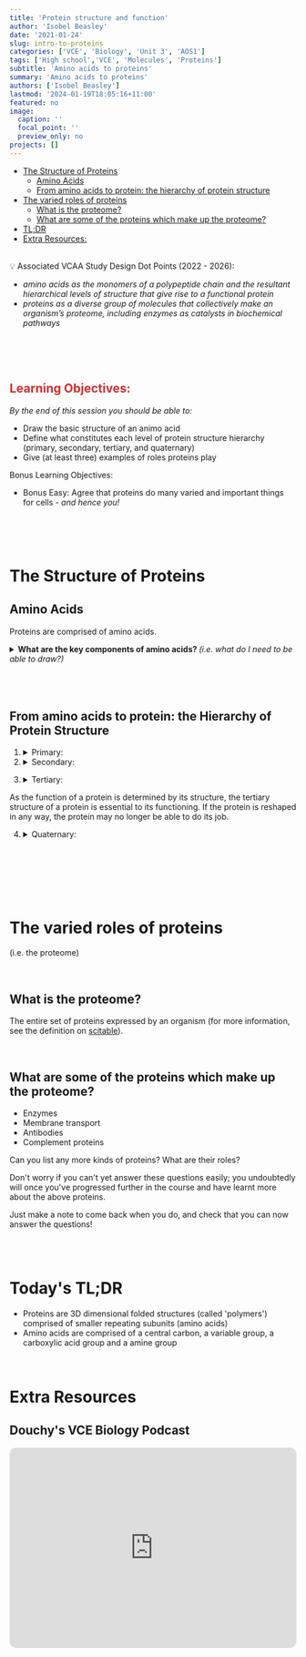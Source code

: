 ```yaml
---
title: 'Protein structure and function'
author: 'Isobel Beasley'
date: '2021-01-24'
slug: intro-to-proteins
categories: ['VCE', 'Biology', 'Unit 3', 'AOS1']
tags: ['High school','VCE', 'Molecules', 'Proteins']
subtitle: 'Amino acids to proteins'
summary: 'Amino acids to proteins'
authors: ['Isobel Beasley']
lastmod: '2024-01-19T18:05:16+11:00'
featured: no
image:
  caption: ''
  focal_point: ''
  preview_only: no
projects: []
---
```


- [The Structure of Proteins](#the-structure-of-proteins)
   * [Amino Acids ](#amino-acids)
   * [From amino acids to protein: the hierarchy of protein structure](#from-amino-acids-to-protein-the-hierarchy-of-protein-structure)
- [The varied roles of proteins](#the-varied-roles-of-proteins)
   * [What is the proteome?](#what-is-the-proteome)
   * [What are some of the proteins which make up the proteome?](#what-are-some-of-the-proteins-which-make-up-the-proteome)
- [TL;DR](#todays-tldr)
- [Extra Resources:](#extra-resources)

<br>

<aside>
💡 Associated VCAA Study Design Dot Points (2022 - 2026):               
<br> 
<ul> <i> 
<li> 
amino acids as the monomers of a polypeptide chain and the resultant hierarchical levels of structure that give rise to a functional protein
</li> 
<li> 
proteins as a diverse group of molecules that collectively make an organism’s proteome, including enzymes as catalysts in biochemical pathways
</li> 
</i> </ul> 
</aside>

<br> 
<br>
<br> 



<h2 style="color:#D32F2F"> Learning Objectives: </h2>

*By the end of this session you should be able to:* 

- Draw the basic structure of an animo acid
- Define what constitutes each level of protein structure hierarchy (primary, secondary, tertiary, and quaternary)
- Give (at least three) examples of roles proteins play


Bonus Learning Objectives: 
- Bonus Easy:  Agree that proteins do many varied and important things for cells - *and hence you!*

<br>
<br>
<br> 


# The Structure of Proteins

## Amino Acids 

Proteins are comprised of amino acids. 

<details> <summary>
<b> What are the key components of amino acids? </b> <i> (i.e. what do I need to be able to draw?) </i> </summary> 
<br>
<ul> 
<li>
Variable Size Chain ( also sometimes referred to as the R group)
</li>
<li> Amino group 
</li>
<li> Carboxylic Acid Group
</li>
<li> 
Central Carbon and Hydrogen
</li>
</ul> 
</details> 

<br> 
<br>
<br>

## From amino acids to protein: the Hierarchy of Protein Structure

1. <details> <summary> Primary: </summary>
   <br>
    The linear order/sequence of amino acids formed by covalent peptide bonds between adjacent amino acids.
    <br>
    </details> 

2. <details> <summary> Secondary: </summary>    
   <br>
   <b> VCAA 2013: <i> “the coiled or pleated structure within the chain (including α-helices and β-pleated sheets)” </i> </b> 
   <ul> <li> caused by hydrogen-bonding between -C=O and -N-H groups (peptide linkages) within the amino acid chain
   
</li>
</ul>
</details>

3. <details> <summary> Tertiary: </summary> 
   <br>
   <b> VCAA 2013: <i> “Tertiary structure: A 3D structure composed of secondary structures” </i> </b> 
    <ul>
    <li>
     formed through the interactions of various ‘R’ groups within the molecule
    </li>
    </ul>
    
As the function of a protein is determined by its structure, the tertiary structure of a protein is essential to its functioning. If the protein is reshaped in any way, the protein may no longer be able to do its job. 
<br>
</details> 
    
    
4. <details> <summary> Quaternary: </summary>
   <br>
    <b> VCAA 2013: </i> “Quaternary structure: Two or more polypeptide chains joined together” </i> </b> 
    <br>
    </details> 

<br> 
<br>
<br> 
<br>
<br>

# The varied roles of proteins

(i.e. the proteome)

<br>

## What is the proteome?

The entire set of proteins expressed by an organism (for more information, see the definition on [scitable](https://www.nature.com/scitable/definition/proteome-297/)). 

<br>

## What are some of the proteins which make up the proteome?

- Enzymes 
- Membrane transport
- Antibodies
- Complement proteins

Can you list any more kinds of proteins? What are their roles?

Don't worry if you can't yet answer these questions easily; you undoubtedly will once you've progressed further in the course and have learnt more about the above proteins. 

Just make a note to come back when you do, and check that you can now answer the questions!

<br>
<br> 

# Today's TL;DR

- Proteins are 3D dimensional folded structures (called 'polymers') comprised of smaller repeating subunits (amino acids)
- Amino acids are comprised of a central carbon, a variable group, a carboxylic acid group and a amine group

<br>

# Extra Resources

## Douchy's VCE Biology Podcast

<iframe style="border-radius:12px" src="https://open.spotify.com/embed/episode/5qT2Ez7aUA29lPRSeacNPW?utm_source=generator" width="100%" height="352" frameBorder="0" allowfullscreen="" allow="autoplay; clipboard-write; encrypted-media; fullscreen; picture-in-picture" loading="lazy"></iframe>
